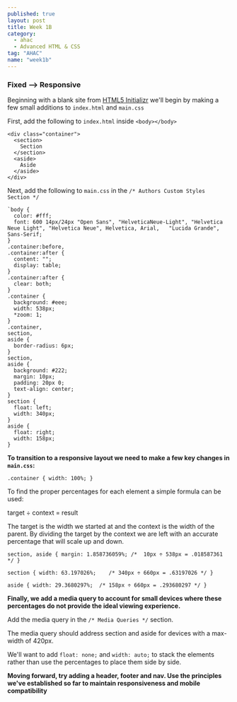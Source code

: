 ```yaml
---
published: true
layout: post
title: Week 1B
category: 
  - ahac
  - Advanced HTML & CSS
tag: "AHAC"
name: "week1b"
---
```


### Fixed --> Responsive

Beginning with a blank site from  [HTML5 Initializr](http://www.initializr.com/builder?h5bp-content&modernizr&jquerymin&h5bp-iecond&h5bp-chromeframe&h5bp-analytics&h5bp-htaccess&h5bp-favicon&h5bp-appletouchicons&h5bp-scripts&h5bp-robots&h5bp-humans&h5bp-404&h5bp-adobecrossdomain&h5bp-css&h5bp-csshelpers&h5bp-mediaqueryprint&h5bp-mediaqueries) we'll begin by making a few small additions to `index.html` and `main.css`

First, add the following to `index.html` inside `<body></body>`

    <div class="container">
      <section>
        Section
      </section>
      <aside>
        Aside
      </aside>
    </div>
  
Next, add the following to `main.css` in the `/* Authors Custom Styles Section */`

    `body {
      color: #fff;
      font: 600 14px/24px "Open Sans", "HelveticaNeue-Light", "Helvetica Neue Light", "Helvetica Neue", Helvetica, Arial,   "Lucida Grande", Sans-Serif;
    }
    .container:before,
    .container:after {
      content: "";
      display: table;
    }
    .container:after {
      clear: both;
    }
    .container {
      background: #eee;
      width: 538px;
      *zoom: 1;
    }
    .container,
    section,
    aside {
      border-radius: 6px;
    }
    section,
    aside {
      background: #222;
      margin: 10px;
      padding: 20px 0;
      text-align: center;
    }
    section {
      float: left;
      width: 340px;
    }
    aside {
      float: right;
      width: 158px;
    }
        

**To transition to a responsive layout we need to make a few key changes in `main.css`:**

`.container { width: 100%; }`
 
 To find the proper percentages for each element a simple formula can be used:
 
 target ÷ context = result
 
 The target is the width we started at and the context is the width of the parent. By dividing the target by the context we are left with an accurate percentage that will scale up and down. 
 
`section, aside { margin: 1.858736059%; /*  10px ÷ 538px = .018587361 */ }`

`section { width: 63.197026%;    /* 340px ÷ 660px = .63197026 */ }`

`aside { width: 29.3680297%;  /* 158px ÷ 660px = .293680297 */ }`

**Finally, we add a media query to account for small devices where these percentages do not provide the ideal viewing experience.**

Add the media query in the `/* Media Queries */` section. 

The media query should address section and aside for devices with a max-width of 420px. 

We'll want to add `float: none;` and `width: auto;` to stack the elements rather than use the percentages to place them side by side. 

**Moving forward, try adding a header, footer and nav. Use the principles we've established so far to maintain responsiveness and mobile compatibility**
